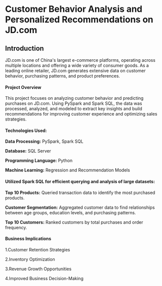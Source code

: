 # Customer Behavior Analysis and Personalized Recommendations on JD.com

## Introduction
JD.com is one of China's largest e-commerce platforms, operating across multiple locations and offering a wide variety of consumer goods. As a leading online retailer, JD.com generates extensive data on customer behavior, purchasing patterns, and product preferences. 

#### Project Overview
This project focuses on analyzing customer behavior and predicting purchases on JD.com. Using PySpark and Spark SQL, the data was processed, analyzed, and modeled to extract key insights and build recommendations for improving customer experience and optimizing sales strategies.

#### Technologies Used:
**Data Processing:** PySpark, Spark SQL

**Database:** SQL Server

**Programming Language:** Python

**Machine Learning:** Regression and Recommendation Models

#### Utilized Spark SQL for efficient querying and analysis of large datasets:

**Top 10 Products:** Queried transaction data to identify the most purchased products.

**Customer Segmentation:** Aggregated customer data to find relationships between age groups, education levels, and purchasing patterns.

**Top 10 Customers:** Ranked customers by total purchases and order frequency.

#### Business Implications

1.Customer Retention Strategies

2.Inventory Optimization

3.Revenue Growth Opportunities

4.Improved Business Decision-Making
